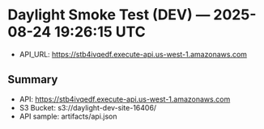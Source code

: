 # Daylight Smoke Test (DEV) — 2025-08-24 19:26:15 UTC
- API_URL: https://stb4ivqedf.execute-api.us-west-1.amazonaws.com


## Summary
- API: https://stb4ivqedf.execute-api.us-west-1.amazonaws.com
- S3 Bucket: s3://daylight-dev-site-16406/
- API sample: artifacts/api.json


